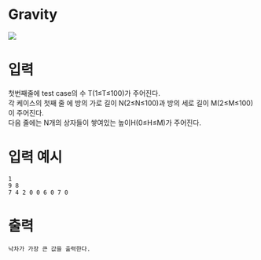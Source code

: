 # Gravity

![](./Gravity.JPG)

# 입력

첫번째줄에 test case의 수 T(1≤T≤100)가 주어진다. <br>
각 케이스의 첫째 줄 에 방의 가로 길이 N(2≤N≤100)과 방의 세로 길이 M(2≤M≤100)이 주어진다. <br>
다음 줄에는 N개의 상자들이 쌓여있는 높이H(0≤H≤M)가 주어진다.

# 입력 예시
```
1
9 8
7 4 2 0 0 6 0 7 0
```
# 출력
```
낙차가 가장 큰 값을 출력한다.
```

